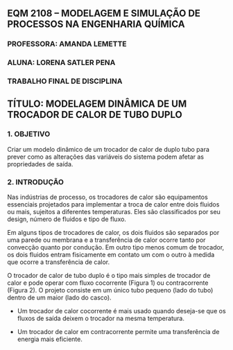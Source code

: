 ## EQM 2108 – MODELAGEM E SIMULAÇÃO DE PROCESSOS NA ENGENHARIA QUÍMICA

### PROFESSORA: AMANDA LEMETTE

### ALUNA: LORENA SATLER PENA

### TRABALHO FINAL DE DISCIPLINA

## TÍTULO: MODELAGEM DINÂMICA DE UM TROCADOR DE CALOR DE TUBO DUPLO

### 1. OBJETIVO
Criar um modelo dinâmico  de um trocador de calor de duplo tubo para prever como as alterações das variáveis do sistema podem afetar as propriedades de saída.


### 2. INTRODUÇÃO

Nas indústrias de processo, os trocadores de calor são equipamentos essenciais projetados para implementar a troca de calor entre dois fluidos ou mais, sujeitos a diferentes temperaturas. Eles são classificados por seu design, número de fluidos e tipo de fluxo.

Em alguns tipos de trocadores de calor, os dois fluidos são separados por uma parede ou membrana e a transferência de calor ocorre tanto por convecção quanto por condução. Em outro tipo menos comum de trocador, os dois fluidos entram fisicamente em contato um com o outro à medida que ocorre a transferência de calor.

O trocador de calor de tubo duplo é o tipo mais simples de trocador de calor e pode operar com fluxo cocorrente (Figura 1) ou contracorrente (Figura 2). O projeto consiste em um único tubo pequeno (lado do tubo) dentro de um maior (lado do casco).

* Um trocador de calor cocorrente é mais usado quando deseja-se que os fluxos de saída deixem o trocador na mesma temperatura.

* Um trocador de calor em contracorrente permite uma transferência de energia mais eficiente.

